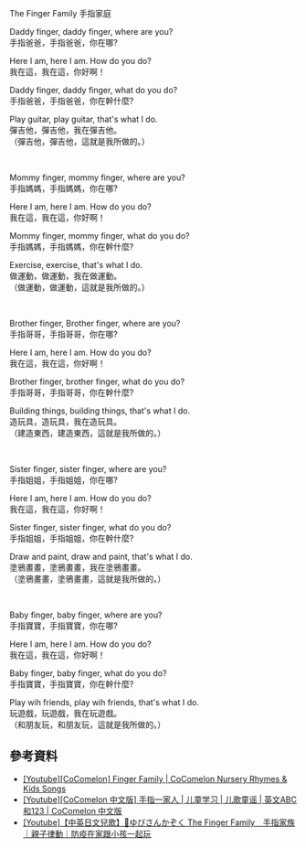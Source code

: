 
The Finger Family
手指家庭

Daddy finger, daddy finger, where are you?
<br>手指爸爸，手指爸爸，你在哪?

Here I am, here I am. How do you do?
<br>我在這，我在這，你好啊！

Daddy finger, daddy finger, what do you do?
<br>手指爸爸，手指爸爸，你在幹什麼?

Play guitar, play guitar, that's what I do.
<br>彈吉他，彈吉他，我在彈吉他。
<br>（彈吉他，彈吉他，這就是我所做的。）

<br>

Mommy finger, mommy finger, where are you?
<br>手指媽媽，手指媽媽，你在哪?

Here I am, here I am. How do you do?
<br>我在這，我在這，你好啊！

Mommy finger, mommy finger, what do you do?
<br>手指媽媽，手指媽媽，你在幹什麼?

Exercise, exercise, that's what I do.
<br>做運動，做運動，我在做運動。
<br>（做運動，做運動，這就是我所做的。）

<br>

Brother finger, Brother finger, where are you?
<br>手指哥哥，手指哥哥，你在哪?

Here I am, here I am. How do you do?
<br>我在這，我在這，你好啊！

Brother finger, brother finger, what do you do?
<br>手指哥哥，手指哥哥，你在幹什麼?

Building things, building things, that's what I do.
<br>造玩具，造玩具，我在造玩具。
<br>（建造東西，建造東西，這就是我所做的。）

<br>

Sister finger, sister finger, where are you?
<br>手指姐姐，手指姐姐，你在哪?

Here I am, here I am. How do you do?
<br>我在這，我在這，你好啊！

Sister finger, sister finger, what do you do?
<br>手指姐姐，手指姐姐，你在幹什麼?

Draw and paint, draw and paint, that's what I do.
<br>塗鴉畫畫，塗鴉畫畫，我在塗鴉畫畫。
<br>（塗鴉畫畫，塗鴉畫畫，這就是我所做的。）

<br>

Baby finger, baby finger, where are you?
<br>手指寶寶，手指寶寶，你在哪?

Here I am, here I am. How do you do? 
<br>我在這，我在這，你好啊！

Baby finger, baby finger, what do you do?
<br>手指寶寶，手指寶寶，你在幹什麼?

Play wih friends, play wih friends, that's what I do.
<br>玩遊戲，玩遊戲，我在玩遊戲。
<br>（和朋友玩，和朋友玩，這就是我所做的。）

## 參考資料
- [[Youtube][CoComelon] Finger Family | CoComelon Nursery Rhymes & Kids Songs](https://www.youtube.com/watch?v=kCka94jeGTk)
- [[Youtube][CoComelon 中文版] 手指一家人 | 儿童学习 | 儿歌童谣 | 英文ABC和123 | CoComelon 中文版](https://www.youtube.com/watch?v=ruL-vRTW9Z4)
- [[Youtube]【中英日文兒歌】🎵ゆびさんかぞく The Finger Family　手指家族｜親子律動｜防疫在家跟小孩一起玩](https://www.youtube.com/watch?v=47XAvwenZic)
